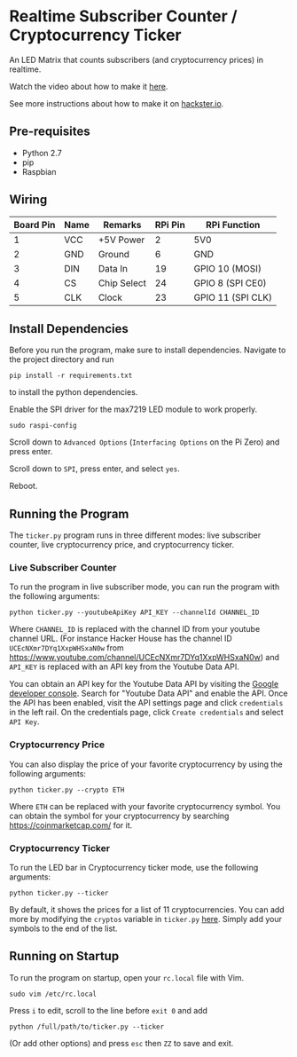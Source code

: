 # Realtime Subscriber Counter / Cryptocurrency Ticker
An LED Matrix that counts subscribers (and cryptocurrency prices) in realtime.

Watch the video about how to make it [here](https://youtu.be/HN2RRBSAsn8).

See more instructions about how to make it on [hackster.io](https://www.hackster.io/hackerhouse/realtime-cryptocurrency-ticker-youtube-subscriber-counter-0ac8c5).

## Pre-requisites
+ Python 2.7
+ pip
+ Raspbian

## Wiring

| Board Pin	| Name	| Remarks	|RPi Pin |	RPi Function
|-----|------|------| -----|-----|
|1	|VCC	|+5V Power	|2	|5V0
|2	|GND	|Ground	|6	|GND
|3	|DIN	|Data In	|19	|GPIO 10 (MOSI)
|4	|CS	|Chip Select	|24	|GPIO 8 (SPI CE0)
|5	|CLK	|Clock	|23	|GPIO 11 (SPI CLK)

## Install Dependencies 

Before you run the program, make sure to install dependencies. Navigate to the project directory and run

```
pip install -r requirements.txt
```

to install the python dependencies. 

Enable the SPI driver for the max7219 LED module to work properly.

```
sudo raspi-config
```

Scroll down to `Advanced Options` (`Interfacing Options` on the Pi Zero) and press enter.

Scroll down to `SPI`, press enter, and select `yes`.

Reboot.

## Running the Program

The `ticker.py` program runs in three different modes: live subscriber counter, live cryptocurrency price, and cryptocurrency ticker. 

### Live Subscriber Counter

To run the program in live subscriber mode, you can run the program with the following arguments:

```
python ticker.py --youtubeApiKey API_KEY --channelId CHANNEL_ID
```

Where `CHANNEL_ID` is replaced with the channel ID from your youtube channel URL. (For instance Hacker House has the channel ID `UCEcNXmr7DYq1XxpWHSxaN0w` from https://www.youtube.com/channel/UCEcNXmr7DYq1XxpWHSxaN0w) and `API_KEY` is replaced with an API key from the Youtube Data API. 

You can obtain an API key for the Youtube Data API by visiting the [Google developer console](https://console.developers.google.com/apis).  Search for "Youtube Data API" and enable the API. Once the API has been enabled, visit the API settings page and click `credentials` in the left rail. On the credentials page, click `Create credentials` and select `API Key`.

### Cryptocurrency Price

You can also display the price of your favorite cryptocurrency by using the following arguments:

```
python ticker.py --crypto ETH
```

Where `ETH` can be replaced with your favorite cryptocurrency symbol. You can obtain the symbol for your cryptocurrency by searching https://coinmarketcap.com/ for it.

### Cryptocurrency Ticker

To run the LED bar in Cryptocurrency ticker mode, use the following arguments:

```
python ticker.py --ticker
```

By default, it shows the prices for a list of 11 cryptocurrencies. You can add more by modifying the `cryptos` variable in `ticker.py` [here](https://github.com/HackerHouseYT/realtime-subscriber-counter/blob/aae8f41e45a45a8098aa5c6d96be084bf0e504a5/ticker.py#L28). Simply add your symbols to the end of the list.

## Running on Startup

To run the program on startup, open your `rc.local` file with Vim.

```
sudo vim /etc/rc.local
```

Press `i` to edit, scroll to the line before `exit 0` and add

```
python /full/path/to/ticker.py --ticker
```

(Or add other options) and press `esc` then `ZZ` to save and exit.
